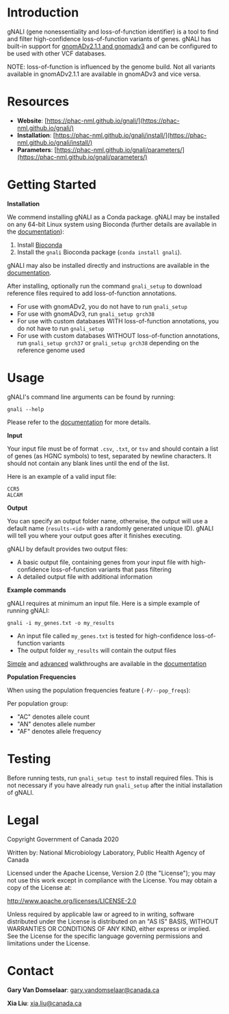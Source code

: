 # Introduction #

gNALI (gene nonessentiality and loss-of-function identifier) is a tool to find and filter high-confidence loss-of-function variants of genes. 
gNALI has built-in support for [gnomADv2.1.1 and gnomadv3](https://gnomad.broadinstitute.org/) 
and can be configured to be used with other VCF databases.

NOTE: loss-of-function is influenced by the genome build. Not all variants available in gnomADv2.1.1 are
available in gnomADv3 and vice versa.


# Resources #

* **Website**: [https://phac-nml.github.io/gnali/](https://phac-nml.github.io/gnali/)
* **Installation**: [https://phac-nml.github.io/gnali/install/](https://phac-nml.github.io/gnali/install/)
* **Parameters**: [https://phac-nml.github.io/gnali/parameters/](https://phac-nml.github.io/gnali/parameters/)


# Getting Started #

**Installation**

We commend installing gNALI as a Conda package. gNALI may be installed on any 64-bit Linux system
using Bioconda (further details are available in the
[documentation](https://phac-nml.github.io/gnali/install/)):

 1. Install [Bioconda](https://bioconda.github.io/)
 2. Install the `gnali` Bioconda package (`conda install gnali`).

gNALI may also be installed directly and instructions are available in the
[documentation](https://phac-nml.github.io/gnali/install/).

After installing, optionally run the command `gnali_setup` to download reference files required to add loss-of-function annotations.
* For use with gnomADv2, you do not have to run `gnali_setup`
* For use with gnomADv3, run `gnali_setup grch38`
* For use with custom databases WITH loss-of-function annotations, you do not have to run `gnali_setup`
* For use with custom databases WITHOUT loss-of-function annotations, run `gnali_setup grch37` or `gnali_setup grch38` depending on the reference genome used


# Usage #

gNALI's command line arguments can be found by running:

    gnali --help

Please refer to the 
[documentation](https://phac-nml.github.io/gnali/parameters/) for more 
details.

**Input**

Your input file must be of format `.csv`, `.txt`, or `tsv` and should contain a list of genes
(as HGNC symbols) to test, separated by newline characters.
It should not contain any blank lines until the end of the list.

Here is an example of a valid input file:

    CCR5
    ALCAM

**Output**

You can specify an output folder name, otherwise, the output will use a default name (`results-<id>` with a randomly generated unique ID). gNALI will tell you where your output goes after it finishes executing.

gNALI by default provides two output files:

* A basic output file, containing genes from your input file with high-confidence loss-of-function variants that pass filtering
* A detailed output file with additional information

**Example commands**

gNALI requires at minimum an input file. Here is a simple example of running gNALI:

`gnali -i my_genes.txt -o my_results`

* An input file called `my_genes.txt` is tested for high-confidence loss-of-function variants
* The output folder `my_results` will contain the output files

[Simple](https://phac-nml.github.io/gnali/simple/) and [advanced](https://phac-nml.github.io/gnali/advanced/) walkthroughs are available in the [documentation](https://phac-nml.github.io/gnali/)

**Population Frequencies**

When using the population frequencies feature (`-P/--pop_freqs`):

Per population group:
* "AC" denotes allele count
* "AN" denotes allele number
* "AF" denotes allele frequency


# Testing #

Before running tests, run `gnali_setup test` to install required files. This is not necessary if you have already run `gnali_setup` after the initial installation of gNALI.


# Legal #

Copyright Government of Canada 2020

Written by: National Microbiology Laboratory, Public Health Agency of Canada

Licensed under the Apache License, Version 2.0 (the "License"); you may not use
this work except in compliance with the License. You may obtain a copy of the
License at:

http://www.apache.org/licenses/LICENSE-2.0

Unless required by applicable law or agreed to in writing, software distributed
under the License is distributed on an "AS IS" BASIS, WITHOUT WARRANTIES OR
CONDITIONS OF ANY KIND, either express or implied. See the License for the
specific language governing permissions and limitations under the License.

# Contact #

**Gary Van Domselaar**: gary.vandomselaar@canada.ca

**Xia Liu**: xia.liu@canada.ca

